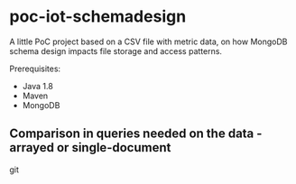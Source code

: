 # poc-iot-schemadesign
A little PoC project based on a CSV file with metric data, on how MongoDB schema design impacts file storage and access patterns.

Prerequisites:

- Java 1.8
- Maven
- MongoDB

## Comparison in queries needed on the data - arrayed or single-document

git

